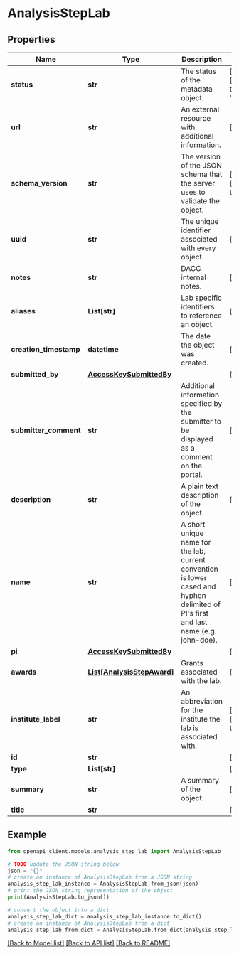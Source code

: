 # AnalysisStepLab


## Properties

Name | Type | Description | Notes
------------ | ------------- | ------------- | -------------
**status** | **str** | The status of the metadata object. | [optional] [default to 'current']
**url** | **str** | An external resource with additional information. | [optional] 
**schema_version** | **str** | The version of the JSON schema that the server uses to validate the object. | [optional] [default to '3']
**uuid** | **str** | The unique identifier associated with every object. | [optional] 
**notes** | **str** | DACC internal notes. | [optional] 
**aliases** | **List[str]** | Lab specific identifiers to reference an object. | [optional] 
**creation_timestamp** | **datetime** | The date the object was created. | [optional] 
**submitted_by** | [**AccessKeySubmittedBy**](AccessKeySubmittedBy.md) |  | [optional] 
**submitter_comment** | **str** | Additional information specified by the submitter to be displayed as a comment on the portal. | [optional] 
**description** | **str** | A plain text description of the object. | [optional] 
**name** | **str** | A short unique name for the lab, current convention is lower cased and hyphen delimited of PI&#39;s first and last name (e.g. john-doe). | [optional] 
**pi** | [**AccessKeySubmittedBy**](AccessKeySubmittedBy.md) |  | [optional] 
**awards** | [**List[AnalysisStepAward]**](AnalysisStepAward.md) | Grants associated with the lab. | [optional] 
**institute_label** | **str** | An abbreviation for the institute the lab is associated with. | [optional] [default to '']
**id** | **str** |  | [optional] 
**type** | **List[str]** |  | [optional] 
**summary** | **str** | A summary of the object. | [optional] 
**title** | **str** |  | [optional] 

## Example

```python
from openapi_client.models.analysis_step_lab import AnalysisStepLab

# TODO update the JSON string below
json = "{}"
# create an instance of AnalysisStepLab from a JSON string
analysis_step_lab_instance = AnalysisStepLab.from_json(json)
# print the JSON string representation of the object
print(AnalysisStepLab.to_json())

# convert the object into a dict
analysis_step_lab_dict = analysis_step_lab_instance.to_dict()
# create an instance of AnalysisStepLab from a dict
analysis_step_lab_from_dict = AnalysisStepLab.from_dict(analysis_step_lab_dict)
```
[[Back to Model list]](../README.md#documentation-for-models) [[Back to API list]](../README.md#documentation-for-api-endpoints) [[Back to README]](../README.md)


